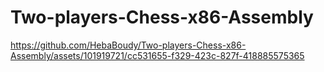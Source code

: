 # Two-players-Chess-x86-Assembly

https://github.com/HebaBoudy/Two-players-Chess-x86-Assembly/assets/101919721/cc531655-f329-423c-827f-418885575365

